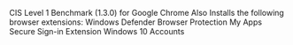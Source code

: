 CIS Level 1 Benchmark (1.3.0) for Google Chrome
Also Installs the following browser extensions:
  Windows Defender Browser Protection
  My Apps Secure Sign-in Extension
  Windows 10 Accounts
